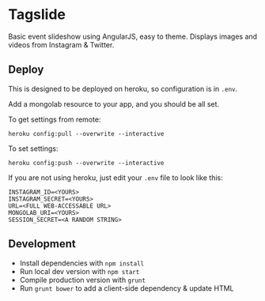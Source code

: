 # Tagslide

Basic event slideshow using AngularJS, easy to theme. Displays images and videos from Instagram & Twitter.

## Deploy

This is designed to be deployed on heroku, so configuration is in `.env`.

Add a mongolab resource to your app, and you should be all set.

To get settings from remote:

	heroku config:pull --overwrite --interactive

To set settings:

	heroku config:push --overwrite --interactive

If you are not using heroku, just edit your `.env` file to look like this:

```
INSTAGRAM_ID=<YOURS>
INSTAGRAM_SECRET=<YOURS>
URL=<FULL WEB-ACCESSABLE URL>
MONGOLAB_URI=<YOURS>
SESSION_SECRET=<A RANDOM STRING>
```

## Development

*  Install dependencies with `npm install`
*  Run local dev version with `npm start`
*  Compile production version with `grunt`
*  Run `grunt bower` to add a client-side dependency & update HTML